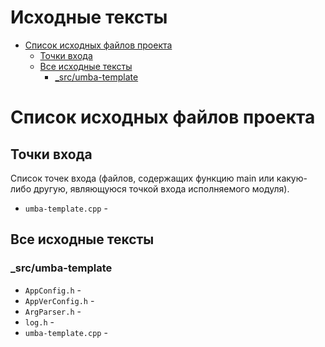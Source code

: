 # Исходные тексты

- [Список исходных файлов проекта](#список-исходных-файлов-проекта)
  - [Точки входа](#точки-входа)
  - [Все исходные тексты](#все-исходные-тексты)
    - [_src/umba-template](#_srcumba-template)


# Список исходных файлов проекта


## Точки входа

Список точек входа (файлов, содержащих функцию main или какую-либо другую, являющуюся точкой входа исполняемого модуля).


- `umba-template.cpp` -


## Все исходные тексты


### _src/umba-template

- `AppConfig.h` -
- `AppVerConfig.h` -
- `ArgParser.h` -
- `log.h` -
- `umba-template.cpp` -


